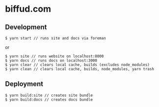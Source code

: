 # biffud.com

## Development

```
$ yarn start // runs site and docs via foreman
```

or

```
$ yarn site // runs website on localhost:8000
$ yarn docs // runs docs on localhost:3000
$ yarn clear // clears local cache, builds (excludes node_modules)
$ yarn clean // clears local cache, builds, node_modules, yarn trash
```

## Deployment

```
$ yarn build:site // creates site bundle
$ yarn build:docs // creates docs bundle
```
